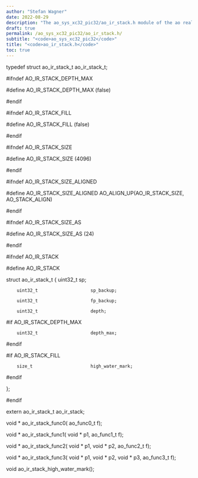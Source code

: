 ```yaml
---
author: "Stefan Wagner"
date: 2022-08-29
description: "The ao_sys_xc32_pic32/ao_ir_stack.h module of the ao real-time operating system."
draft: true
permalink: /ao_sys_xc32_pic32/ao_ir_stack.h/ 
subtitle: "<code>ao_sys_xc32_pic32</code>"
title: "<code>ao_ir_stack.h</code>"
toc: true
---
```


typedef struct  ao_ir_stack_t       ao_ir_stack_t;

#ifndef AO_IR_STACK_DEPTH_MAX

#define AO_IR_STACK_DEPTH_MAX       (false)

#endif

#ifndef AO_IR_STACK_FILL

#define AO_IR_STACK_FILL            (false)

#endif

#ifndef AO_IR_STACK_SIZE

#define AO_IR_STACK_SIZE            (4096)

#endif

#ifndef AO_IR_STACK_SIZE_ALIGNED

#define AO_IR_STACK_SIZE_ALIGNED    AO_ALIGN_UP(AO_IR_STACK_SIZE, AO_STACK_ALIGN)

#endif

#ifndef AO_IR_STACK_SIZE_AS

#define AO_IR_STACK_SIZE_AS         (24)

#endif

#ifndef AO_IR_STACK

#define AO_IR_STACK

struct  ao_ir_stack_t
{
        uint32_t                    sp;

        uint32_t                    sp_backup;

        uint32_t                    fp_backup;

        uint32_t                    depth;

#if     AO_IR_STACK_DEPTH_MAX

        uint32_t                    depth_max;

#endif

#if     AO_IR_STACK_FILL

        size_t                      high_water_mark;

#endif

};

#endif

extern  ao_ir_stack_t               ao_ir_stack;

void *  ao_ir_stack_func0(                                           ao_func0_t f);

void *  ao_ir_stack_func1(          void * p1,                       ao_func1_t f);

void *  ao_ir_stack_func2(          void * p1, void * p2,            ao_func2_t f);

void *  ao_ir_stack_func3(          void * p1, void * p2, void * p3, ao_func3_t f);

void    ao_ir_stack_high_water_mark();

